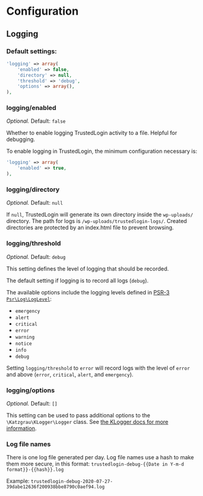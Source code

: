 # Configuration


## Logging

### Default settings:
```php
'logging' => array(
    'enabled' => false,
    'directory' => null,
    'threshold' => 'debug',
    'options' => array(),
),
```

### logging/enabled

_Optional._ Default: `false`

Whether to enable logging TrustedLogin activity to a file. Helpful for debugging.

To enable logging in TrustedLogin, the minimum configuration necessary is:

```php
'logging' => array(
    'enabled' => true,
),
```

### logging/directory

_Optional._ Default: `null`

If `null`, TrustedLogin will generate its own directory inside the `wp-uploads/` directory. The path for logs is
`/wp-uploads/trustedlogin-logs/`. Created directories are protected by an index.html file to prevent browsing.

### logging/threshold

_Optional._ Default: `debug`

This setting defines the level of logging that should be recorded.

The default setting if logging is to record all logs (`debug`).

The available options include the logging levels defined in
[PSR-3 `Psr\Log\LogLevel`](https://www.php-fig.org/psr/psr-3/#5-psrlogloglevel):

- `emergency`
- `alert`
- `critical`
- `error`
- `warning`
- `notice`
- `info`
- `debug`

Setting `logging/threshold` to `error` will record logs with the level of `error` and above (`error`, `critical`,
`alert`, and `emergency`).

### logging/options

_Optional._ Default: `[]`

This setting can be used to pass additional options to the `\Katzgrau\KLogger\Logger` class. See [the KLogger docs
for more information](https://github.com/katzgrau/KLogger#additional-options).

### Log file names

There is one log file generated per day. Log file names use a hash to make them more secure, in this format:
`trustedlogin-debug-{{Date in Y-m-d format}}-{{hash}}.log`

Example: `trustedlogin-debug-2020-07-27-39dabe12636f200938bbe8790c0aef94.log`
